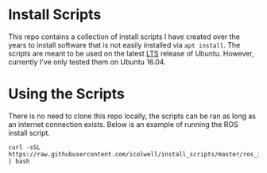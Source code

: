 # Install Scripts

This repo contains a collection of install scripts I have created over the years
to install software that is not easily installed via `apt install`.
The scripts are meant to be used on the latest
[LTS](https://wiki.ubuntu.com/LTS) release of Ubuntu. However, currently I've
only tested them on Ubuntu 16.04.

# Using the Scripts

There is no need to clone this repo locally, the scripts can be ran as long as
an internet connection exists. Below is an example of running the ROS install
script.

```
curl -sSL https://raw.githubusercontent.com/icolwell/install_scripts/master/ros_install.bash | bash
```
